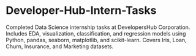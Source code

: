 # Developer-Hub-Intern-Tasks
Completed Data Science internship tasks at DevelopersHub Corporation. Includes EDA, visualization, classification, and regression models using Python, pandas, seaborn, matplotlib, and scikit-learn. Covers Iris, Loan, Churn, Insurance, and Marketing datasets.
